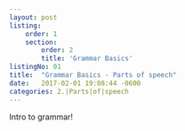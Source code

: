 ```yaml
---
layout: post
listing:
    order: 1
    section: 
        order: 2
        title: 'Grammar Basics'
listingNo: 01
title:  "Grammar Basics - Parts of speech"
date:   2017-02-01 19:08:44 -0600
categories: 2.|Parts|of|speech
---
```


Intro to grammar!
